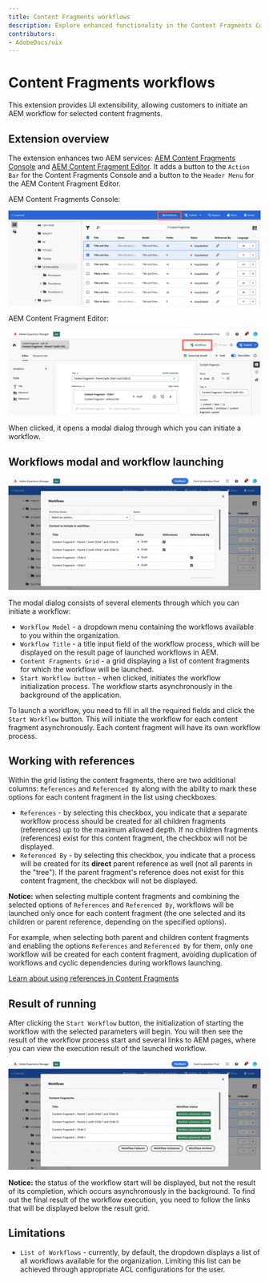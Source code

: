 ```yaml
---
title: Content Fragments workflows
description: Explore enhanced functionality in the Content Fragments Console and AEM Content Fragment Editor, simplifying workflow initiation.
contributors:
- AdobeDocs/uix
---
```


# Content Fragments workflows

This extension provides UI extensibility, allowing customers to initiate an AEM workflow for selected content fragments.

##  Extension overview

The extension enhances two AEM services: [AEM Content Fragments Console](../../../services/aem-cf-console-admin/) and [AEM Content Fragment Editor](../../../services/aem-cf-editor/). It adds a button to the `Action Bar` for the Content Fragments Console and a button to the `Header Menu` for the AEM Content Fragment Editor.

AEM Content Fragments Console:

![AEM Content Fragments Console](workflow-extension-cf-admin.png)

AEM Content Fragment Editor:

![AEM Content Fragment Editor](workflow-extension-cf-editor.png)

When clicked, it opens a modal dialog through which you can initiate a workflow.

## Workflows modal and workflow launching

![Workflows Modal and Workflow launching](workflow-extension-popup.png)

The modal dialog consists of several elements through which you can initiate a workflow:

- `Workflow Model` - a dropdown menu containing the workflows available to you within the organization.
- `Workflow Title` - a title input field of the workflow process, which will be displayed on the result page of launched workflows in AEM.
- `Content Fragments Grid` - a grid displaying a list of content fragments for which the workflow will be launched.
- `Start Workflow button` - when clicked, initiates the workflow initialization process. The workflow starts asynchronously in the background of the application.

To launch a workflow, you need to fill in all the required fields and click the `Start Workflow` button. This will initiate the workflow for each content fragment asynchronously. Each content fragment will have its own workflow process.

## Working with references

Within the grid listing the content fragments, there are two additional columns: `References` and `Referenced By` along with the ability to mark these options for each content fragment in the list using checkboxes.

- `References` - by selecting this checkbox, you indicate that a separate workflow process should be created for all children fragments (references) up to the maximum allowed depth. If no children fragments (references) exist for this content fragment, the checkbox will not be displayed.
- `Referenced By` - by selecting this checkbox, you indicate that a process will be created for its **direct** parent reference as well (not all parents in the "tree"). If the parent fragment's reference does not exist for this content fragment, the checkbox will not be displayed.

**Notice:** when selecting multiple content fragments and combining the selected options of `References` and `Referenced By`, workflows will be launched only once for each content fragment (the one selected and its children or parent reference, depending on the specified options).

For example, when selecting both parent and children content fragments and enabling the options `References` and `Referenced By` for them, only one workflow will be created for each content fragment, avoiding duplication of workflows and cyclic dependencies during workflows launching.

[Learn about using references in Content Fragments](https://experienceleague.adobe.com/docs/experience-manager-cloud-service/content/headless/journeys/author/references.html?lang=en)

## Result of running

After clicking the `Start Workflow` button, the initialization of starting the workflow with the selected parameters will begin. You will then see the result of the workflow process start and several links to AEM pages, where you can view the execution result of the launched workflow.

![Result of running](workflow-extension-result.png)

**Notice:** the status of the workflow start will be displayed, but not the result of its completion, which occurs asynchronously in the background. To find out the final result of the workflow execution, you need to follow the links that will be displayed below the result grid.

## Limitations

- `List of Workflows` - currently, by default, the dropdown displays a list of all workflows available for the organization. Limiting this list can be achieved through appropriate ACL configurations for the user.
